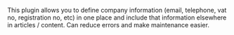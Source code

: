 This plugin allows you to define company information (email, telephone, vat no, registration no, etc) in one place and include that information elsewhere in articles / content.  Can reduce errors and make maintenance easier.
